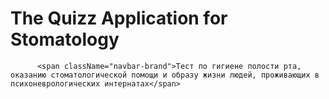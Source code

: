 # The Quizz Application for Stomatology
          <span className="navbar-brand">Тест по гигиене полости рта, оказанию стоматологической помощи и образу жизни людей, проживающих в психоневрологических интернатах</span>
